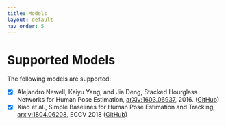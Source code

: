 ```yaml
---
title: Models
layout: default
nav_order: 5
---
```


# Supported Models

The following models are supported:
- [x] Alejandro Newell, Kaiyu Yang, and Jia Deng, Stacked Hourglass Networks for Human Pose Estimation, [arXiv:1603.06937](http://arxiv.org/abs/1603.06937), 2016. ([GitHub](https://github.com/princeton-vl/pose-hg-train))
- [x] Xiao et al., Simple Baselines for Human Pose Estimation and Tracking, [arxiv:1804.06208](https://arxiv.org/abs/1804.06208), ECCV 2018 ([GitHub](https://github.com/Microsoft/human-pose-estimation.pytorch))